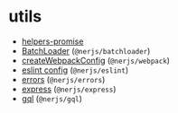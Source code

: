 # utils

* [helpers-promise](https://github.com/nerjs/helpers-promise#readme) 
* [BatchLoader](https://github.com/nerjs/batchloader#readme) (`@nerjs/batchloader`)
* [createWebpackConfig](https://github.com/nerjs/utils/tree/master/webpack#readme) (`@nerjs/webpack`)
* [eslint config](https://github.com/nerjs/utils/tree/master/eslint#readme) (`@nerjs/eslint`)
* [errors](https://github.com/nerjs/utils/tree/master/errors#readme) (`@nerjs/errors`)
* [express](https://github.com/nerjs/utils/tree/master/express#readme) (`@nerjs/express`)
* [gql](https://github.com/nerjs/utils/tree/master/gql#readme) (`@nerjs/gql`)